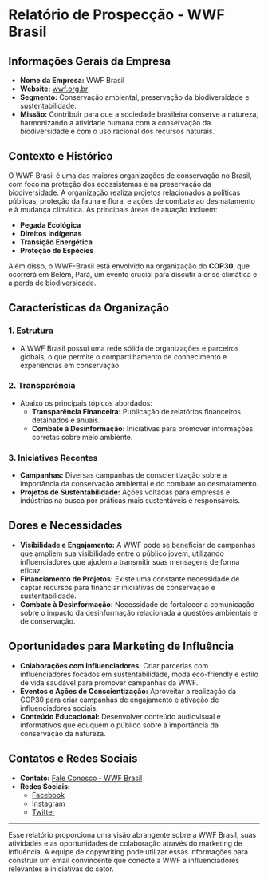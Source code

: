 # Relatório de Prospecção - WWF Brasil

## Informações Gerais da Empresa
- **Nome da Empresa:** WWF Brasil
- **Website:** [wwf.org.br](http://www.wwf.org.br/)
- **Segmento:** Conservação ambiental, preservação da biodiversidade e sustentabilidade.
- **Missão:** Contribuir para que a sociedade brasileira conserve a natureza, harmonizando a atividade humana com a conservação da biodiversidade e com o uso racional dos recursos naturais.

## Contexto e Histórico
O WWF Brasil é uma das maiores organizações de conservação no Brasil, com foco na proteção dos ecossistemas e na preservação da biodiversidade. A organização realiza projetos relacionados a políticas públicas, proteção da fauna e flora, e ações de combate ao desmatamento e à mudança climática. As principais áreas de atuação incluem:

- **Pegada Ecológica**
- **Direitos Indígenas**
- **Transição Energética**
- **Proteção de Espécies**

Além disso, o WWF-Brasil está envolvido na organização do **COP30**, que ocorrerá em Belém, Pará, um evento crucial para discutir a crise climática e a perda de biodiversidade.

## Características da Organização
### 1. Estrutura
- A WWF Brasil possui uma rede sólida de organizações e parceiros globais, o que permite o compartilhamento de conhecimento e experiências em conservação.

### 2. Transparência
- Abaixo os principais tópicos abordados:
  - **Transparência Financeira:** Publicação de relatórios financeiros detalhados e anuais.
  - **Combate à Desinformação:** Iniciativas para promover informações corretas sobre meio ambiente.

### 3. Iniciativas Recentes
- **Campanhas:** Diversas campanhas de conscientização sobre a importância da conservação ambiental e do combate ao desmatamento.
- **Projetos de Sustentabilidade:** Ações voltadas para empresas e indústrias na busca por práticas mais sustentáveis e responsáveis.

## Dores e Necessidades
- **Visibilidade e Engajamento:** A WWF pode se beneficiar de campanhas que ampliem sua visibilidade entre o público jovem, utilizando influenciadores que ajudem a transmitir suas mensagens de forma eficaz.
- **Financiamento de Projetos:** Existe uma constante necessidade de captar recursos para financiar iniciativas de conservação e sustentabilidade.
- **Combate à Desinformação:** Necessidade de fortalecer a comunicação sobre o impacto da desinformação relacionada a questões ambientais e de conservação.

## Oportunidades para Marketing de Influência
- **Colaborações com Influenciadores:** Criar parcerias com influenciadores focados em sustentabilidade, moda eco-friendly e estilo de vida saudável para promover campanhas da WWF.
- **Eventos e Ações de Conscientização:** Aproveitar a realização da COP30 para criar campanhas de engajamento e ativação de influenciadores sociais.
- **Conteúdo Educacional:** Desenvolver conteúdo audiovisual e informativos que eduquem o público sobre a importância da conservação da natureza.

## Contatos e Redes Sociais
- **Contato:** [Fale Conosco - WWF Brasil](http://www.wwf.org.br/sobrenos/faleconosco/)
- **Redes Sociais:**
  - [Facebook](https://www.facebook.com/wwfbrasil)
  - [Instagram](https://www.instagram.com/wwfbrasil)
  - [Twitter](https://twitter.com/wwfbrasil)

---

Esse relatório proporciona uma visão abrangente sobre a WWF Brasil, suas atividades e as oportunidades de colaboração através do marketing de influência. A equipe de copywriting pode utilizar essas informações para construir um email convincente que conecte a WWF a influenciadores relevantes e iniciativas do setor.
